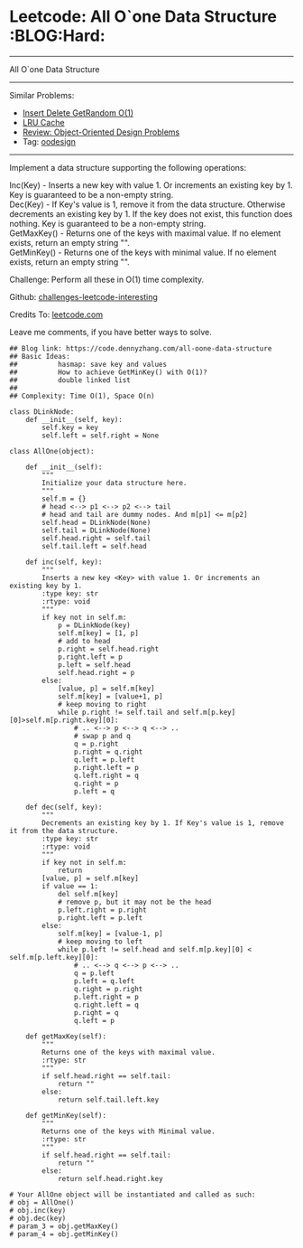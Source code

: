 # Leetcode:  All O\`one Data Structure     :BLOG:Hard:


---

All O\`one Data Structure  

---

Similar Problems:  
-   [Insert Delete GetRandom O(1)](https://code.dennyzhang.com/insert-delete-getrandom-o1)
-   [LRU Cache](https://code.dennyzhang.com/lru-cache)
-   [Review: Object-Oriented Design Problems](https://code.dennyzhang.com/review-oodesign)
-   Tag: [oodesign](https://code.dennyzhang.com/tag/oodesign)

---

Implement a data structure supporting the following operations:  

Inc(Key) - Inserts a new key with value 1. Or increments an existing key by 1. Key is guaranteed to be a non-empty string.  
Dec(Key) - If Key's value is 1, remove it from the data structure. Otherwise decrements an existing key by 1. If the key does not exist, this function does nothing. Key is guaranteed to be a non-empty string.  
GetMaxKey() - Returns one of the keys with maximal value. If no element exists, return an empty string "".  
GetMinKey() - Returns one of the keys with minimal value. If no element exists, return an empty string "".  

Challenge: Perform all these in O(1) time complexity.  

Github: [challenges-leetcode-interesting](https://github.com/DennyZhang/challenges-leetcode-interesting/tree/master/all-oone-data-structure)  

Credits To: [leetcode.com](https://leetcode.com/problems/all-oone-data-structure/description/)  

Leave me comments, if you have better ways to solve.  

    ## Blog link: https://code.dennyzhang.com/all-oone-data-structure
    ## Basic Ideas:
    ##          hasmap: save key and values
    ##          How to achieve GetMinKey() with O(1)?
    ##          double linked list
    ##
    ## Complexity: Time O(1), Space O(n)
    
    class DLinkNode:
        def __init__(self, key):
            self.key = key
            self.left = self.right = None
    
    class AllOne(object):
    
        def __init__(self):
            """
            Initialize your data structure here.
            """
            self.m = {}
            # head <--> p1 <--> p2 <--> tail
            # head and tail are dummy nodes. And m[p1] <= m[p2]
            self.head = DLinkNode(None)
            self.tail = DLinkNode(None)
            self.head.right = self.tail
            self.tail.left = self.head
    
        def inc(self, key):
            """
            Inserts a new key <Key> with value 1. Or increments an existing key by 1.
            :type key: str
            :rtype: void
            """
            if key not in self.m:
                p = DLinkNode(key)
                self.m[key] = [1, p]
                # add to head
                p.right = self.head.right
                p.right.left = p
                p.left = self.head
                self.head.right = p
            else:
                [value, p] = self.m[key]
                self.m[key] = [value+1, p]
                # keep moving to right
                while p.right != self.tail and self.m[p.key][0]>self.m[p.right.key][0]:
                    # .. <--> p <--> q <--> ..
                    # swap p and q
                    q = p.right
                    p.right = q.right
                    q.left = p.left
                    p.right.left = p
                    q.left.right = q
                    q.right = p
                    p.left = q
    
        def dec(self, key):
            """
            Decrements an existing key by 1. If Key's value is 1, remove it from the data structure.
            :type key: str
            :rtype: void
            """
            if key not in self.m:
                return
            [value, p] = self.m[key]
            if value == 1:
                del self.m[key]
                # remove p, but it may not be the head
                p.left.right = p.right
                p.right.left = p.left
            else:
                self.m[key] = [value-1, p]
                # keep moving to left
                while p.left != self.head and self.m[p.key][0] < self.m[p.left.key][0]:
                    # .. <--> q <--> p <--> ..
                    q = p.left
                    p.left = q.left
                    q.right = p.right
                    p.left.right = p
                    q.right.left = q
                    p.right = q
                    q.left = p
    
        def getMaxKey(self):
            """
            Returns one of the keys with maximal value.
            :rtype: str
            """
            if self.head.right == self.tail:
                return ""
            else:
                return self.tail.left.key
    
        def getMinKey(self):
            """
            Returns one of the keys with Minimal value.
            :rtype: str
            """
            if self.head.right == self.tail:
                return ""
            else:
                return self.head.right.key
    
    # Your AllOne object will be instantiated and called as such:
    # obj = AllOne()
    # obj.inc(key)
    # obj.dec(key)
    # param_3 = obj.getMaxKey()
    # param_4 = obj.getMinKey()